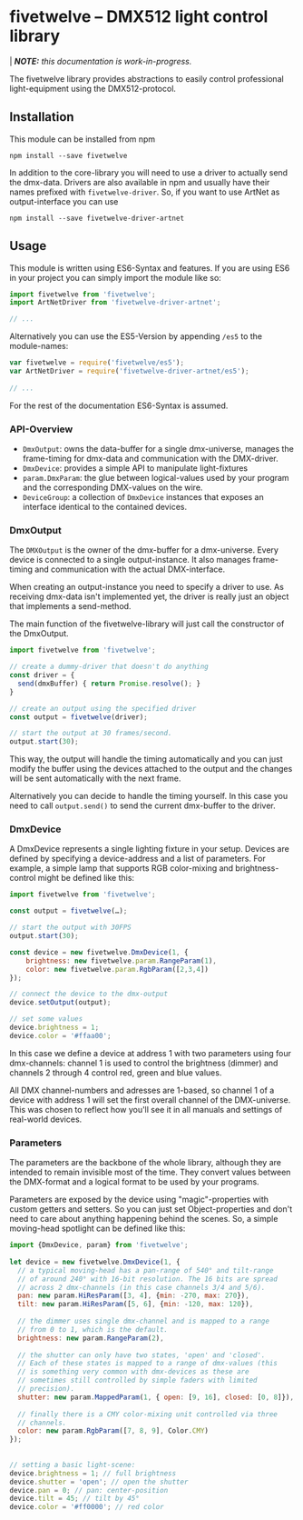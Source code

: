 # fivetwelve – DMX512 light control library

| ***NOTE:** this documentation is work-in-progress.*

The fivetwelve library provides abstractions to easily control professional light-equipment using the DMX512-protocol.


## Installation

This module can be installed from npm

    npm install --save fivetwelve

In addition to the core-library you will need to use a driver to actually send the dmx-data. Drivers are also available in npm and usually have their names prefixed with `fivetwelve-driver`. So, if you want to use ArtNet as output-interface you can use

    npm install --save fivetwelve-driver-artnet


## Usage

This module is written using ES6-Syntax and features. If you are using ES6 in your project you can simply import the module like so:

```javascript
import fivetwelve from 'fivetwelve';
import ArtNetDriver from 'fivetwelve-driver-artnet';

// ...
```
    
Alternatively you can use the ES5-Version by appending `/es5` to the module-names:

```javascript
var fivetwelve = require('fivetwelve/es5');
var ArtNetDriver = require('fivetwelve-driver-artnet/es5');
    
// ...
```

For the rest of the documentation ES6-Syntax is assumed.


### API-Overview

 * `DmxOutput`: owns the data-buffer for a single dmx-universe, manages the frame-timing for dmx-data and communication with the DMX-driver.
 * `DmxDevice`: provides a simple API to manipulate light-fixtures
 * `param.DmxParam`: the glue between logical-values used by your 
     program and the corresponding DMX-values on the wire.
 * `DeviceGroup`: a collection of `DmxDevice` instances that exposes 
     an interface identical to the contained devices.


### DmxOutput

The `DMXOutput` is the owner of the dmx-buffer for a dmx-universe. Every device is connected to a single output-instance. It also manages frame-timing and communication with the actual DMX-interface.

When creating an output-instance you need to specify a driver to use. As receiving dmx-data isn't implemented yet, the driver is really just an object that implements a send-method.

The main function of the fivetwelve-library will just call the constructor of the DmxOutput.

```javascript
import fivetwelve from 'fivetwelve';

// create a dummy-driver that doesn't do anything
const driver = {
  send(dmxBuffer) { return Promise.resolve(); }
}

// create an output using the specified driver
const output = fivetwelve(driver);

// start the output at 30 frames/second.
output.start(30);
```

This way, the output will handle the timing automatically and you can just modify the buffer using the devices attached to the output and the changes will be sent automatically with the next frame.

Alternatively you can decide to handle the timing yourself. In this case you need to call `output.send()` to send the current dmx-buffer to the driver.


### DmxDevice

A DmxDevice represents a single lighting fixture in your setup. Devices are defined by specifying a device-address and a list of parameters. For example, a simple lamp that supports RGB color-mixing and brightness-control might be defined like this:

```javascript
import fivetwelve from 'fivetwelve';

const output = fivetwelve(…);

// start the output with 30FPS
output.start(30);

const device = new fivetwelve.DmxDevice(1, {
    brightness: new fivetwelve.param.RangeParam(1),
    color: new fivetwelve.param.RgbParam([2,3,4])
});

// connect the device to the dmx-output
device.setOutput(output);

// set some values
device.brightness = 1;
device.color = '#ffaa00';
```

In this case we define a device at address 1 with two parameters using four dmx-channels: channel 1 is used to control the brightness (dimmer) and channels 2 through 4 control red, green and blue values.

All DMX channel-numbers and adresses are 1-based, so channel 1 of a device with address 1 will set the first overall channel of the DMX-universe. This was chosen to reflect how you'll see it in all manuals and settings of real-world devices.


### Parameters

The parameters are the backbone of the whole library, although they are intended to remain invisible most of the time. They convert values between the DMX-format and a logical format to be used by your programs.

Parameters are exposed by the device using "magic"-properties with custom getters and setters. So you can just set Object-properties and don't need to care about anything happening behind the scenes. So, a simple moving-head spotlight can be defined like this:

```javascript
import {DmxDevice, param} from 'fivetwelve';
    
let device = new fivetwelve.DmxDevice(1, {
  // a typical moving-head has a pan-range of 540° and tilt-range
  // of around 240° with 16-bit resolution. The 16 bits are spread
  // across 2 dmx-channels (in this case channels 3/4 and 5/6).
  pan: new param.HiResParam([3, 4], {min: -270, max: 270}),
  tilt: new param.HiResParam([5, 6], {min: -120, max: 120}),
  
  // the dimmer uses single dmx-channel and is mapped to a range
  // from 0 to 1, which is the default.
  brightness: new param.RangeParam(2),
  
  // the shutter can only have two states, 'open' and 'closed'. 
  // Each of these states is mapped to a range of dmx-values (this
  // is something very common with dmx-devices as these are
  // sometimes still controlled by simple faders with limited
  // precision).
  shutter: new param.MappedParam(1, { open: [9, 16], closed: [0, 8]}),
  
  // finally there is a CMY color-mixing unit controlled via three
  // channels.
  color: new param.RgbParam([7, 8, 9], Color.CMY)
});
    
    
// setting a basic light-scene:
device.brightness = 1; // full brightness
device.shutter = 'open'; // open the shutter
device.pan = 0; // pan: center-position
device.tilt = 45; // tilt by 45°
device.color = '#ff0000'; // red color
```
    

